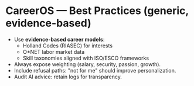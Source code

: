 # CareerOS — Best Practices (generic, evidence-based)

- Use **evidence-based career models**:
  - Holland Codes (RIASEC) for interests
  - O*NET labor market data
  - Skill taxonomies aligned with ISO/ESCO frameworks
- Always expose weighting (salary, security, passion, growth).
- Include refusal paths: "not for me" should improve personalization.
- Audit AI advice: retain logs for transparency.
